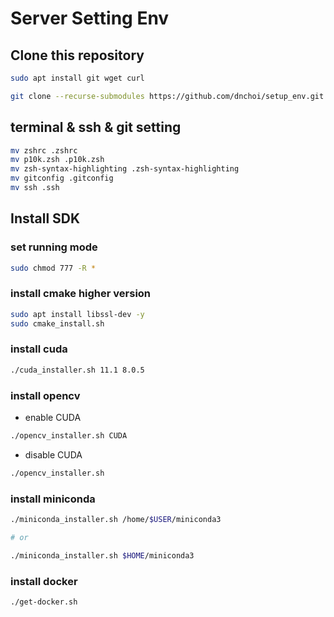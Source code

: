 # Server Setting Env

## Clone this repository
```bash
sudo apt install git wget curl

git clone --recurse-submodules https://github.com/dnchoi/setup_env.git
```

## terminal & ssh & git  setting
```bash
mv zshrc .zshrc
mv p10k.zsh .p10k.zsh
mv zsh-syntax-highlighting .zsh-syntax-highlighting
mv gitconfig .gitconfig
mv ssh .ssh
```

## Install SDK

### set running mode
```bash
sudo chmod 777 -R *
```

### install cmake higher version
```bash
sudo apt install libssl-dev -y
sudo cmake_install.sh
```

### install cuda
```bash
./cuda_installer.sh 11.1 8.0.5
```

### install opencv
* enable CUDA
```bash
./opencv_installer.sh CUDA
```
* disable CUDA
```bash
./opencv_installer.sh
```

### install miniconda
```bash
./miniconda_installer.sh /home/$USER/miniconda3

# or

./miniconda_installer.sh $HOME/miniconda3
```

### install docker
```bash
./get-docker.sh
```